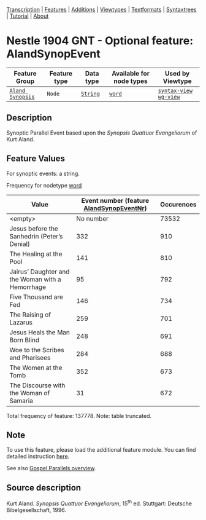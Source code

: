<a name="start"></a>
<div class="hidden-content"><a href="../transcription.md">Transcription</a> | <a href="../features/README.md#start">Features</a> | <a href="README.md">Additions</a> | <a href="../viewtypes.md#start">Viewtypes</a> | <a href="../textformats.md#start">Textformats</a> |  <a href="../syntaxtrees.md#start">Syntaxtrees</a> | <a href="../tutorial/README.md#start">Tutorial</a>  | <a href="../about.md#start">About</a></div>

# Nestle 1904 GNT - Optional feature: AlandSynopEvent

Feature Group | Feature type |Data type |Available for node types | Used by Viewtype 
---|---|---|---|---
[`Aland Synopsis`](featuresbyfeaturegroup.md#aland-synoptics)|`Node`|[`String`](featuresbydatatype.md#string)| [`word`](featuresbynodetype.md#word) |[`syntax-view`](../syntax-view.md#start) [`wg-view`](../wg-view.md#start) 

## Description

Synoptic Parallel Event based upon the *Synopsis Quattuor Evangeliorum* of Kurt Aland.

## Feature Values

For synoptic events: a string.

Frequency for nodetype [word](featuresbynodetype.md#word)

Value| Event number (feature [AlandSynopEventNr](AlandSynopEventNr.md#start)) |Occurences
---|---|---
&lt;empty&gt;| No number | 73532
Jesus before the Sanhedrin (Peter’s Denial)|332|910
The Healing at the Pool|141|810
Jairus’ Daughter and the Woman with a Hemorrhage|95|792
Five Thousand are Fed|146|734
The Raising of Lazarus|259|701
Jesus Heals the Man Born Blind|248|691
Woe to the Scribes and Pharisees|284|688
The Women at the Tomb|352|673
The Discourse with the Woman of Samaria|31|672

Total frequency of feature: 137778. Note: table truncated.

## Note

To use this feature, please load the additional feature module. You can find detailed instruction [here](README.md#adding-the-features).

See also [Gospel Parallels overview](https://www.bible-researcher.com/parallels.html).

## Source description

Kurt Aland. *Synopsis Quattuor Evangeliorum*, 15<sup>th</sup> ed. Stuttgart: Deutsche Bibelgesellschaft, 1996.
